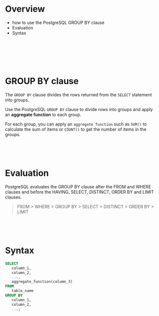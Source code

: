 # Overview

- how to use the PostgreSQL GROUP BY clause
- Evaluation
- Syntax

&nbsp;

&nbsp;

&nbsp;

# GROUP BY clause

The `GROUP BY` clause divides the rows returned from the `SELECT` statement into groups.

Use the PostgreSQL `GROUP BY` clause to divide rows into groups and apply an **aggregate function** to each group.

For each group, you can apply an `aggregate function` such as `SUM()` to calculate the sum of items or `COUNT()` to get the number of items in the groups.

&nbsp;

&nbsp;

# Evaluation

PostgreSQL evaluates the GROUP BY clause after the FROM and WHERE clauses and before the HAVING, SELECT, DISTINCT, ORDER BY and LIMIT clauses.

> FROM > WHERE > GROUP BY  >  SELECT > DISTINCT > ORDER BY > LIMIT

&nbsp;

&nbsp;

# Syntax

```sql
SELECT 
   column_1, 
   column_2,
   ...,
   aggregate_function(column_3)
FROM 
   table_name
GROUP BY 
   column_1,
   column_2,
   ...;
```

&nbsp;

&nbsp;

